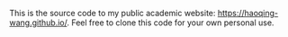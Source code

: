 This is the source code to my public academic website: https://haoqing-wang.github.io/. Feel free to clone this code for your own personal use.
